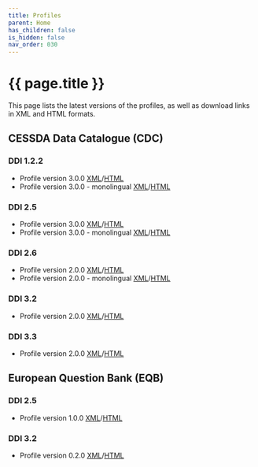 ```yaml
---
title: Profiles
parent: Home
has_children: false
is_hidden: false
nav_order: 030
---
```


# {{ page.title }}

This page lists the latest versions of the profiles, as well as download links in XML and HTML formats.

## CESSDA Data Catalogue (CDC)

### DDI 1.2.2

- Profile version 3.0.0 <a href="/profiles/cdc/ddi-1.2.2/3.0.0/profile.xml" download>XML</a>/[HTML](/profiles/cdc/ddi-1.2.2/3.0.0/profile.html)
- Profile version 3.0.0 - monolingual <a href="/profiles/cdc/ddi-1.2.2/3.0.0/profile-mono.xml" download>XML</a>/[HTML](/profiles/cdc/ddi-1.2.2/3.0.0/profile-mono.html)

### DDI 2.5

- Profile version 3.0.0 <a href="/profiles/cdc/ddi-2.5/3.0.0/profile.xml" download>XML</a>/[HTML](/profiles/cdc/ddi-2.5/3.0.0/profile.html)
- Profile version 3.0.0 - monolingual <a href="/profiles/cdc/ddi-2.5/3.0.0/profile-mono.xml" download>XML</a>/[HTML](/profiles/cdc/ddi-2.5/3.0.0/profile-mono.html)

### DDI 2.6

- Profile version 2.0.0 <a href="/profiles/cdc/ddi-2.6/2.0.0/profile.xml" download>XML</a>/[HTML](/profiles/cdc/ddi-2.6/2.0.0/profile.html)
- Profile version 2.0.0 - monolingual <a href="/profiles/cdc/ddi-2.6/2.0.0/profile-mono.xml" download>XML</a>/[HTML](/profiles/cdc/ddi-2.6/2.0.0/profile-mono.html)

### DDI 3.2

- Profile version 2.0.0 <a href="/profiles/cdc/ddi-3.2/2.0.0/profile.xml" download>XML</a>/[HTML](/profiles/cdc/ddi-3.2/2.0.0/profile.html)

### DDI 3.3

- Profile version 2.0.0 <a href="/profiles/cdc/ddi-3.3/2.0.0/profile.xml" download>XML</a>/[HTML](/profiles/cdc/ddi-3.3/2.0.0/profile.html)

## European Question Bank (EQB)

### DDI 2.5

- Profile version 1.0.0 <a href="/profiles/eqb/ddi-2.5/1.0.0/profile.xml" download>XML</a>/[HTML](/profiles/eqb/ddi-2.5/1.0.0/profile.html)

### DDI 3.2

- Profile version 0.2.0 <a href="/profiles/eqb/ddi-3.2/0.2.0/profile.xml" download>XML</a>/[HTML](/profiles/eqb/ddi-3.2/0.2.0/profile.html)
